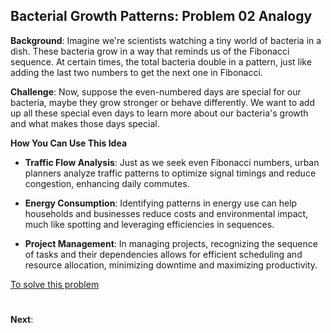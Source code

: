## Bacterial Growth Patterns: Problem 02 Analogy

**Background**: 
Imagine we're scientists watching a tiny world of bacteria in a dish. These bacteria grow in a way that reminds us of the Fibonacci sequence. At certain times, the total bacteria double in a pattern, just like adding the last two numbers to get the next one in Fibonacci.

**Challenge**:
Now, suppose the even-numbered days are special for our bacteria, maybe they grow stronger or behave differently. We want to add up all these special even days to learn more about our bacteria's growth and what makes those days special.

**How You Can Use This Idea**

- **Traffic Flow Analysis**: Just as we seek even Fibonacci numbers, urban planners analyze traffic patterns to optimize signal timings and reduce congestion, enhancing daily commutes.

- **Energy Consumption**: Identifying patterns in energy use can help households and businesses reduce costs and environmental impact, much like spotting and leveraging efficiencies in sequences.

- **Project Management**: In managing projects, recognizing the sequence of tasks and their dependencies allows for efficient scheduling and resource allocation, minimizing downtime and maximizing productivity.

[To solve this problem](code.py)

#
**Next**: 